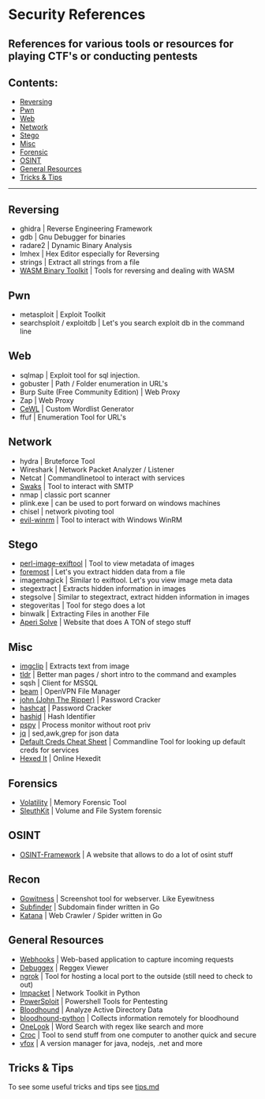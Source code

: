 # Security References
References for various tools or resources for playing CTF's or conducting pentests
---
## Contents:
- [Reversing](https://github.com/hydr0nium/security_reference?tab=readme-ov-file#reversing)
- [Pwn](https://github.com/hydr0nium/security_reference?tab=readme-ov-file#pwn)
- [Web](https://github.com/hydr0nium/security_reference?tab=readme-ov-file#web)
- [Network](https://github.com/hydr0nium/security_reference?tab=readme-ov-file#network)
- [Stego](https://github.com/hydr0nium/security_reference?tab=readme-ov-file#stego)
- [Misc](https://github.com/hydr0nium/security_reference?tab=readme-ov-file#misc)
- [Forensic](https://github.com/hydr0nium/security_reference?tab=readme-ov-file#forensic)
- [OSINT](https://github.com/hydr0nium/security_reference?tab=readme-ov-file#osint)
- [General Resources](https://github.com/hydr0nium/security_reference?tab=readme-ov-file#general-resources)
- [Tricks & Tips](https://github.com/hydr0nium/security_reference?tab=readme-ov-file#tricks--tips)
---
## Reversing
- ghidra | Reverse Engineering Framework
- gdb | Gnu Debugger for binaries
- radare2 | Dynamic Binary Analysis
- Imhex | Hex Editor especially for Reversing
- strings | Extract all strings from a file
- [WASM Binary Toolkit](https://github.com/WebAssembly/wabt/tree/main) | Tools for reversing and dealing with WASM

## Pwn
- metasploit | Exploit Toolkit
- searchsploit / exploitdb | Let's you search exploit db in the command line

## Web
- sqlmap | Exploit tool for sql injection.
- gobuster | Path / Folder enumeration in URL's
- Burp Suite (Free Community Edition) | Web Proxy
- Zap | Web Proxy
- [CeWL](https://github.com/digininja/CeWL) |  Custom Wordlist Generator
- ffuf | Enumeration Tool for URL's

## Network
- hydra | Bruteforce Tool
- Wireshark | Network Packet Analyzer / Listener
- Netcat | Commandlinetool to interact with services
- [Swaks](https://github.com/jetmore/swaks) | Tool to interact with SMTP
- nmap | classic port scanner
- plink.exe | can be used to port forward on windows machines
- chisel | network pivoting tool
- [evil-winrm](https://github.com/Hackplayers/evil-winrm) | Tool to interact with Windows WinRM 

## Stego
- [perl-image-exiftool]() | Tool to view metadata of images
- [foremost](https://github.com/korczis/foremost) | Let's you extract hidden data from a file
- imagemagick | Similar to exiftool. Let's you view image meta data
- stegextract | Extracts hidden information in images
- stegsolve | Similar to stegextract, extract hidden information in images
- stegoveritas | Tool for stego does a lot
- binwalk | Extracting Files in another File
- [Aperi Solve](https://www.aperisolve.com/) | Website that does A TON of stego stuff

## Misc
- [imgclip](https://github.com/hydr0nium/ctf_reference/blob/main/misc/imgclip.md) | Extracts text from image
- [tldr](https://github.com/hydr0nium/ctf_reference/blob/main/misc/tldr.md) | Better man pages / short intro to the command and examples
- sqsh | Client for MSSQL
- [beam](https://github.com/hydr0nium/beam) | OpenVPN File Manager
- [john (John The Ripper)](https://github.com/openwall/john) | Password Cracker
- [hashcat](https://github.com/hashcat/hashcat) | Password Cracker
- [hashid](https://github.com/psypanda/hashID) | Hash Identifier
- [pspy](https://github.com/DominicBreuker/pspy) | Process monitor without root priv
- [jq](https://github.com/jqlang/jq) | sed,awk,grep for json data
- [Default Creds Cheat Sheet](https://github.com/ihebski/DefaultCreds-cheat-sheet) | Commandline Tool for looking up default creds for services
- [Hexed It](https://hexed.it) | Online Hexedit 

## Forensics
- [Volatility](https://github.com/volatilityfoundation/volatility3) | Memory Forensic Tool
- [SleuthKit](https://github.com/sleuthkit/sleuthkit) | Volume and File System forensic

## OSINT
- [OSINT-Framework](https://osintframework.com/) | A website that allows to do a lot of osint stuff

## Recon
- [Gowitness](https://github.com/sensepost/gowitness) | Screenshot tool for webserver. Like Eyewitness
- [Subfinder](https://github.com/projectdiscovery/subfinder?tab=readme-ov-file) | Subdomain finder written in Go
- [Katana](https://github.com/projectdiscovery/katana) | Web Crawler / Spider written in Go

## General Resources
- [Webhooks](https://webhook.site/#!/view/dd444480-a5d3-4095-a3d3-c64d67e56b6e) | Web-based application to capture incoming requests
- [Debuggex](https://www.debuggex.com/) | Reggex Viewer
- [ngrok](https://ngrok.com/) | Tool for hosting a local port to the outside (still need to check to out)
- [Impacket](https://github.com/fortra/impacket) | Network Toolkit in Python
- [PowerSploit](https://github.com/PowerShellMafia/PowerSploit) | Powershell Tools for Pentesting
- [Bloodhound](https://github.com/BloodHoundAD/BloodHound) | Analyze Active Directory Data
- [bloodhound-python](https://github.com/dirkjanm/BloodHound.py) | Collects information remotely for bloodhound
- [OneLook](https://www.onelook.com) | Word Search with regex like search and more
- [Croc](https://github.com/schollz/croc) | Tool to send stuff from one computer to another quick and secure
- [vfox](https://github.com/version-fox/vfox) | A version manager for java, nodejs, .net and more

## Tricks & Tips
To see some useful tricks and tips see [tips.md](https://github.com/hydr0nium/ctf_reference/blob/main/tricks.md)
